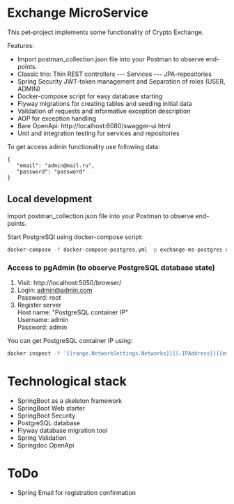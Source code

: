 # Exchange MicroService
This pet-project implements some functionality of Crypto Exchange.

Features:
* Import postman_collection.json file into your Postman to observe end-points.
* Classic trio: Thin REST controllers --- Services --- JPA-repositories
* Spring Security JWT-token management and Separation of roles (USER, ADMIN)
* Docker-compose script for easy database starting
* Flyway migrations for creating tables and seeding initial data 
* Validation of requests and informative exception description
* AOP for exception handling
* Bare OpenApi: http://localhost:8080/swagger-ui.html
* Unit and integration testing for services and repositories 

To get access admin functionality use following data:  
```
{
   "email": "admin@mail.ru",  
   "password": "password"
}
```

## Local development
Import postman_collection.json file into your Postman to observe end-points.

Start PostgreSQl using docker-compose script:
```bash
docker-compose -f docker-compose-postgres.yml -p exchange-ms-postgres up -d
```


### Access to pgAdmin (to observe PostgreSQL database state)
1. Visit: http://localhost:5050/browser/
2. Login: admin@admin.com  
   Password: root
3. Register server\
   Host name: "PostgreSQL container IP"\
   Username: admin\
   Password: admin
   
You can get PostgreSQL container IP using:
```bash
docker inspect -f '{{range.NetworkSettings.Networks}}{{.IPAddress}}{{end}}' pg_container
```

# Technological stack
- SpringBoot as a skeleton framework
- SpringBoot Web starter
- SpringBoot Security
- PostgreSQL database
- Flyway database migration tool
- Spring Validation
- Springdoc OpenApi

# ToDo
- Spring Email for registration confirmation
